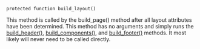 `protected function build_layout()`

This method is called by the build_page() method after all layout attributes have been determined. This method has no arguments and simply runs the [build_header()](/docs/method-layout/methods/build_header()), [build_components()](/docs/method-layout/methods/build_components()), and [build_footer()](/docs/method-layout/methods/build_footer()) methods. It most likely will never need to be called directly.